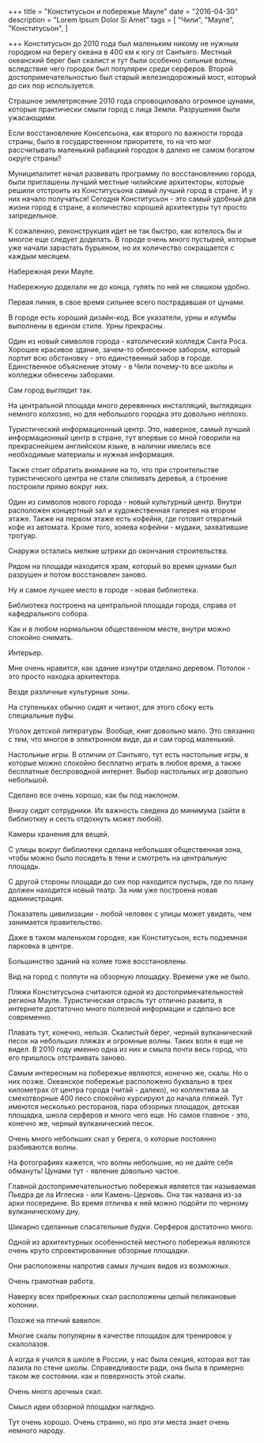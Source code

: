 +++
title = "Конститусьон и побережье Мауле"
date = "2016-04-30"
description = "Lorem Ipsum Dolor Si Amet"
tags = [
    "Чили",
    "Мауле",
    "Конститусьон",
]

+++
Конститусьон до 2010 года был маленьким никому не нужным городком на берегу океана в 400 км к югу от Сантьяго. Местный океанский берег был скалист и тут были особенно сильные волны, вследствие чего городок был популярен среди серферов. Второй достопримечательностью был старый железнодорожный мост, который до сих пор используется.

Страшное землетрясение 2010 года спровоциловало огромное цунами, которые практически смыли город с лица Земли. Разрушения были ужасающими.



Если восстановление Консепсьона, как второго по важности города страны, было в государственном приоритете, то на что мог рассчитывать маленький рабацкий городок в далеко не самом богатом округе страны?

Муниципалитет начал развивать программу по восстановлению города, были приглашены лучший местные чилийские архитекторы, которые решили отстроить из Конститусьона самый лучший город в стране. И у них начало получаться! Сегодня Конститусьон - это самый удобный для жизни город в стране, а количество хорошей архитектуры тут просто запредельное.

К сожалению, реконструкция идет не так быстро, как хотелось бы и многое еще следует доделать. В городе очень много пустырей, которые уже начали зарастать бурьяном, но их количество сокращается с каждым месяцем.

Набережная реки Мауле.





Набережную доделали не до конца, гулять по ней не слишком удобно.





Первая линия, в свое время сильнее всего пострадавшая от цунами.



В городе есть хороший дизайн-код. Все указатели, урны и клумбы выполнены в едином стиле. Урны прекрасны.



Один из новый символов города - католический колледж Санта Роса. Хорошее красивое здание, зачем-то обнесенное забором, который портит всю обстановку - это единственный забор в городе. Единственное объяснение этому - в Чили почему-то все школы и колледжи обнесены заборами.









Сам город выглядит так.



На центральной площади много деревянных инсталляций, выглядящих немного колхозно, но для небольшого городка это довольно неплохо.



Туристический информационный центр. Это, наверное, самый лучший информационный центр в стране, тут впервые со мной говорили на прекраснейшем английском языке, в наличии имелись все необходимые материалы и нужная информация.



Также стоит обратить внимание на то, что при строительстве туристического центра не стали спиливать деревья, а строение построили прямо вокруг них.



Один из символов нового города - новый культурный центр. Внутри расположен концертный зал и художественная галерея на втором этаже. Также на первом этаже есть кофейня, где готовят отвратный кофе из автомата. Кроме того, хояева кофейни - мудаки, захватившие тротуар.



Снаружи остались мелкие штрихи до окончания строительства.



Рядом на площади находится храм, который во время цунами был разрушен и потом восстановлен заново.





Ну и самое лучшее место в городе - новая библиотека.



Библиотека построена на центральной площади города, справа от кафедрального собора.



Как и в любом нормальном общественном месте, внутри можно спокойно снимать.



Интерьер.



Мне очень нравится, как здание изнутри отделано деревом. Потолок - это просто находка архитектора.



Везде различные культурные зоны.



На ступеньках обычно сидят и читают, для этого сбоку есть специальные пуфы.



Уголок детской литературы. Вообще, книг довольно мало. Это связанно с тем, что многое в электронном виде, да и сам город маленький.



Настольные игры. В отличии от Сантьяго, тут есть настольные игры, в которые можно спокойно бесплатно играть в любое время, а также бесплатные беспроводной интернет. Выбор настольных игр довольно небольшой.



Сделано все очень хорошо, как бы под наклоном.



Внизу сидят сотрудники. Их важность сведена до минимума (зайти в библиоткеу и сесть отдохнуть может любой).





Камеры хранения для вещей.



С улицы вокруг библиотеки сделана небольшая общественная зона, чтобы можно было посидеть в тени и смотреть на центральную площадь.



С другой стороны площади до сих пор находится пустырь, где по плану должен находится новый театр. За ним уже построена новая администрация.











Показатель цивилизации - любой человек с улицы может увидеть, чем занимается правительство.



Даже в таком маленьком городке, как Конститусьон, есть подземная парковка в центре.





Большинство зданий на холме тоже восстановлены.



Вид на город с полпути на обзорную площадку. Времени уже не было.





Пляжи Конститусьона считаются одной из достопримечательностей региона Мауле. Туристическая отрасль тут отлично развита, в интернете достаточно много полезной информации и сделано все современно.

Плавать тут, конечно, нельзя. Скалистый берег, черный вулканический песок на небольших пляжах и огромные волны. Таких волн я еще не видел. В 2010 году именно одна из них и смыла почти весь город, что его пришлось отстраивать заново.



Самым интересным на побережье являются, конечно же, скалы. Но о них позже.
Океанское побережье расположено буквально в трех километрах от центра города (читай - далеко), но коллектива за смехотворные 400 песо спокойно курсируют до начала пляжей. Тут имеются несколько ресторанов, пара обзорных площадок, детская площадка, школа серферов и много чего еще. Но самое главное - это, конечно же, черный вулканический песок.



Очень много небольших скал у берега, о которые постоянно разбиваются волны.



На фотографиях кажется, что волны небольшие, но не дайте себя обмануть! Цунами тут - явление довольно частое.





Главной достопримечательностью побережья является так называемая Пьедра де ла Иглесиа - или Камень-Церковь. Она так названа из-за арки посередине. Во время отличва к ней можно подойти по черному вулканическому дну.



Шикарно сделанные спасательные будки. Серферов достаточно много.





Одной из архитектурных особенностей местного побережья являются очень круто спроектированные обзорные площадки.



Они расположены напротив самых лучших видов из возможных.



Очень грамотная работа.



Наверху всех прибрежных скал расположены целый пеликановые колонии.



Похоже на птичий вавилон.



Многие скалы популярны в качестве площадок для тренировок у скалолазов.

А когда я учился в школе в России, у нас была секция, которая вот так лазила по стене школы. Справедливости ради, она была в примерно таком же состоянии. как и поверхность этой скалы.



Очень много арочных скал.



Смысл идеи обзорной площадки наглядно.









Тут очень хорошо. Очень странно, но про эти места знает очень немного народу.
